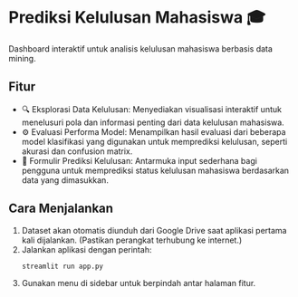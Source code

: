 # Prediksi Kelulusan Mahasiswa 🎓 

Dashboard interaktif untuk analisis kelulusan mahasiswa berbasis data mining.

## Fitur
- 🔍 Eksplorasi Data Kelulusan: Menyediakan visualisasi interaktif untuk menelusuri pola dan informasi penting dari data kelulusan mahasiswa.
- ⚙️ Evaluasi Performa Model: Menampilkan hasil evaluasi dari beberapa model klasifikasi yang digunakan untuk memprediksi kelulusan, seperti akurasi dan confusion matrix.
- 🧮 Formulir Prediksi Kelulusan: Antarmuka input sederhana bagi pengguna untuk memprediksi status kelulusan mahasiswa berdasarkan data yang dimasukkan.

## Cara Menjalankan
1. Dataset akan otomatis diunduh dari Google Drive saat aplikasi pertama kali dijalankan.
   (Pastikan perangkat terhubung ke internet.)
3. Jalankan aplikasi dengan perintah:
   ```bash
   streamlit run app.py
   ```
4. Gunakan menu di sidebar untuk berpindah antar halaman fitur.

